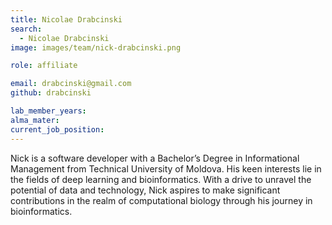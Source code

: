 ```yaml
---
title: Nicolae Drabcinski
search:
  - Nicolae Drabcinski
image: images/team/nick-drabcinski.png

role: affiliate

email: drabcinski@gmail.com
github: drabcinski

lab_member_years: 
alma_mater: 
current_job_position: 
---
```


Nick is a software developer with a Bachelor’s Degree in Informational Management from Technical University of Moldova. His keen interests lie in the fields of deep learning and bioinformatics. With a drive to unravel the potential of data and technology, Nick aspires to make significant contributions in the realm of computational biology through his journey in bioinformatics.
